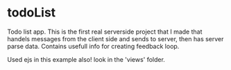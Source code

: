 # todoList

Todo list app. This is the first real serverside project that I made that handels messages from the client side and sends to server, then has server parse data.
Contains usefull info for creating feedback loop. 

Used ejs in this example also! look in the 'views' folder.
